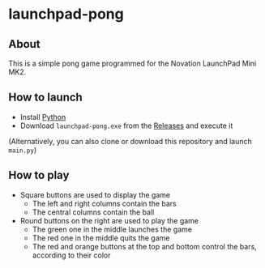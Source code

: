 # launchpad-pong

## About

This is a simple pong game programmed for the Novation LaunchPad Mini MK2.

## How to launch

- Install [Python](https://www.python.org/downloads/)
- Download `launchpad-pong.exe` from the [Releases](https://github.com/maelchiotti/launchpad-pong/releases/tag/Executable) and execute it

(Alternatively, you can also clone or download this repository and launch `main.py`)

## How to play

- Square buttons are used to display the game
  - The left and right columns contain the bars
  - The central columns contain the ball
- Round buttons on the right are used to play the game
  - The green one in the middle launches the game
  - The red one in the middle quits the game
  - The red and orange buttons at the top and bottom control the bars, according to their color
